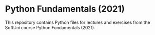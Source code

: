 # Python Fundamentals (2021)

This repository contains Python files for lectures and exercises from the SoftUni course Python Fundamentals (2021).